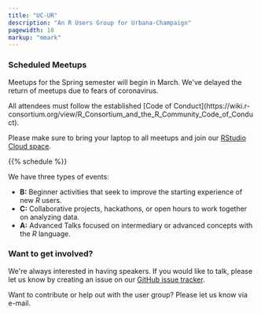 ```yaml
---
title: "UC-UR"
description: "An R Users Group for Urbana-Champaign"
pagewidth: 10
markup: "mmark"
---
```


### Scheduled Meetups

Meetups for the Spring semester will begin in March. We've delayed the return
of meetups due to fears of coronavirus. 

<!-- at **5:00 PM** in **Room 2310** of **[Everitt Lab, 1406 W Green St, Urbana, IL 61801](https://www.google.com/maps/dir//Everitt+Laboratory+1406+West+Green+Street/@40.1109256,-88.2293148,793m/data=!3m1!1e3!4m9!4m8!1m0!1m5!1m1!1s0x880cd73f8ec8a0e7:0x5db444e6797c38ad!2m2!1d-88.2282581!2d40.1108975!3e2)**. --> All attendees must follow the established [Code of Conduct](https://wiki.r-consortium.org/view/R_Consortium_and_the_R_Community_Code_of_Conduct).

Please make sure to bring your laptop to all meetups and join our 
[RStudio Cloud space](https://rstudio.cloud/spaces/40189/join?access_code=p0zXu2obd7Ktu7wAviavJR1FmlMJn6djllSOEqnp).

{{% schedule %}}

We have three types of events:

- **B:** Beginner activities that seek to improve the starting experience of
  new _R_ users.
- **C:** Collaborative projects, hackathons, or open hours to work together on analyzing data.
- **A:** Advanced Talks focused on intermediary or advanced concepts with the
  _R_ language.

### Want to get involved?

We're always interested in having speakers. If you would like to talk,
please let us know by creating an issue on our [GitHub issue tracker](https://github.com/UrbanaChampaignUseR/UrbanaChampaignUseR.github.io/issues/new).

Want to contribute or help out with the user group? Please let us know
via e-mail. 

